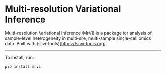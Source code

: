 # Multi-resolution Variational Inference

Multi-resolution Variational Inference (MrVI) is a package for analysis of sample-level heterogeneity in multi-site, multi-sample single-cell omics data. Built with (scvi-tools)[https://scvi-tools.org].

---

To install, run:

```
pip install mrvi
```
